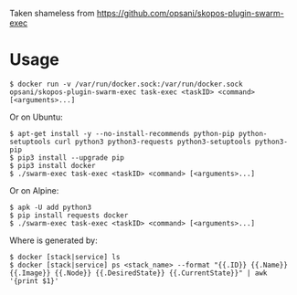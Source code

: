 Taken shameless from https://github.com/opsani/skopos-plugin-swarm-exec

# Usage

    $ docker run -v /var/run/docker.sock:/var/run/docker.sock opsani/skopos-plugin-swarm-exec task-exec <taskID> <command> [<arguments>...]

Or on Ubuntu:

    $ apt-get install -y --no-install-recommends python-pip python-setuptools curl python3 python3-requests python3-setuptools python3-pip
    $ pip3 install --upgrade pip
    $ pip3 install docker
    $ ./swarm-exec task-exec <taskID> <command> [<arguments>...]

Or on Alpine:

    $ apk -U add python3
    $ pip install requests docker
    $ ./swarm-exec task-exec <taskID> <command> [<arguments>...]

Where <taskID> is generated by:

    $ docker [stack|service] ls
    $ docker [stack|service] ps <stack_name> --format "{{.ID}} {{.Name}} {{.Image}} {{.Node}} {{.DesiredState}} {{.CurrentState}}" | awk '{print $1}'
